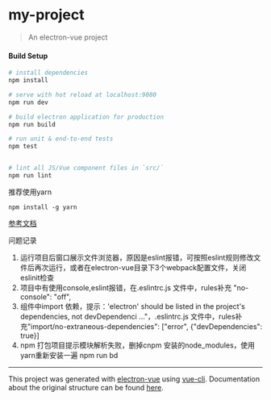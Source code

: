 # my-project

> An electron-vue project

#### Build Setup

``` bash
# install dependencies
npm install

# serve with hot reload at localhost:9080
npm run dev

# build electron application for production
npm run build

# run unit & end-to-end tests
npm test


# lint all JS/Vue component files in `src/`
npm run lint

```
推荐使用yarn
```
npm install -g yarn

```
[参考文档](https://blog.csdn.net/David1025/article/details/104371208)

 问题记录
 1. 运行项目后窗口展示文件浏览器，原因是eslint报错，可按照eslint规则修改文件后再次运行，或者在electron-vue目录下3个webpack配置文件，关闭eslinit检查
 2. 项目中有使用console,eslint报错，在.eslintrc.js 文件中，rules补充 "no-console": "off",
 3. 组件中import 依赖，提示：'electron' should be listed in the project's dependencies, not devDependenci ..."，.eslintrc.js 文件中，rules补充"import/no-extraneous-dependencies": ["error", {"devDependencies": true}]
 4. npm 打包项目提示模块解析失败，删掉cnpm 安装的node_modules，使用yarn重新安装一遍
 npm run bd


---

This project was generated with [electron-vue](https://github.com/SimulatedGREG/electron-vue) using [vue-cli](https://github.com/vuejs/vue-cli). Documentation about the original structure can be found [here](https://simulatedgreg.gitbooks.io/electron-vue/content/index.html).
